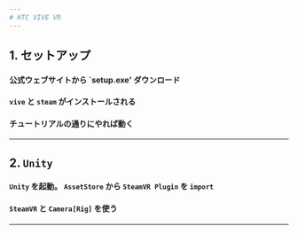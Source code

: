 ```yaml
---
# HTC VIVE VR
---
```

## 1. セットアップ
#### 公式ウェブサイトから `setup.exe' ダウンロード
#### `vive` と `steam` がインストールされる
#### チュートリアルの通りにやれば動く
---
## 2. `Unity` 
#### `Unity` を起動。 `AssetStore` から `SteamVR Plugin` を `import`
#### `SteamVR` と `Camera[Rig]` を使う
---
